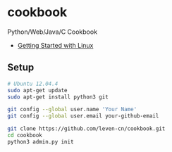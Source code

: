 cookbook
========

Python/Web/Java/C Cookbook

- [Getting Started with Linux](https://github.com/leven-cn/cookbook/wiki/Getting-Started-with-Linux/)

## Setup

```bash
# Ubuntu 12.04.4
sudo apt-get update
sudo apt-get install python3 git

git config --global user.name 'Your Name'
git config --global user.email your-github-email

git clone https://github.com/leven-cn/cookbook.git
cd cookbook
python3 admin.py init
```
